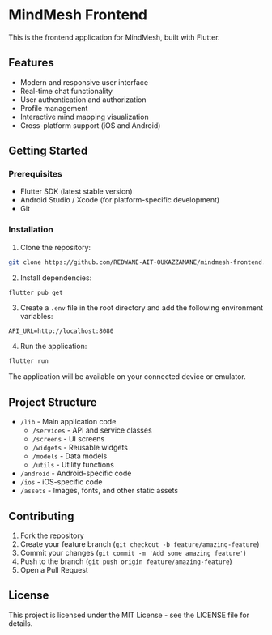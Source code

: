 # MindMesh Frontend

This is the frontend application for MindMesh, built with Flutter.

## Features

- Modern and responsive user interface
- Real-time chat functionality
- User authentication and authorization
- Profile management
- Interactive mind mapping visualization
- Cross-platform support (iOS and Android)

## Getting Started

### Prerequisites

- Flutter SDK (latest stable version)
- Android Studio / Xcode (for platform-specific development)
- Git

### Installation

1. Clone the repository:
```bash
git clone https://github.com/REDWANE-AIT-OUKAZZAMANE/mindmesh-frontend.git
```

2. Install dependencies:
```bash
flutter pub get
```

3. Create a `.env` file in the root directory and add the following environment variables:
```
API_URL=http://localhost:8080
```

4. Run the application:
```bash
flutter run
```

The application will be available on your connected device or emulator.

## Project Structure

- `/lib` - Main application code
  - `/services` - API and service classes
  - `/screens` - UI screens
  - `/widgets` - Reusable widgets
  - `/models` - Data models
  - `/utils` - Utility functions
- `/android` - Android-specific code
- `/ios` - iOS-specific code
- `/assets` - Images, fonts, and other static assets

## Contributing

1. Fork the repository
2. Create your feature branch (`git checkout -b feature/amazing-feature`)
3. Commit your changes (`git commit -m 'Add some amazing feature'`)
4. Push to the branch (`git push origin feature/amazing-feature`)
5. Open a Pull Request

## License

This project is licensed under the MIT License - see the LICENSE file for details.
